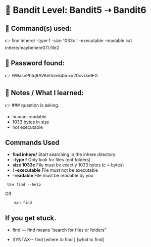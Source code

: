 # 🔐 Bandit Level: Bandit5 ➝ Bandit6
## 📂 Command(s) used:
👉 find inhere/ -type f -size 1033c ! -executable -readable
   cat inhere/maybehere07/.file2

## 📄 Password found:
👉 HWasnPhtq9AVKe0dmk45nxy20cvUa6EG

## 🧠 Notes / What I learned:
👉 ### question is asking.  
 -  human-readable
 -   1033 bytes in size
 -   not executable

## Commands Used
- **find inhere/**	Start searching in the inhere directory
- **-type f**	      Only look for files (not folders)
- **size 1033c**  	File must be exactly 1033 bytes (c = bytes)
- **! -executable**	File must not be executable
- **-readable**    	File must be readable by you


```
 Use find --help
```
  OR
```
    man find
```
  If you get stuck. 
----------------------------------------------------------

- find — find means “search for files or folders”

- SYNTAX-- find [where to find ] [what to find]


